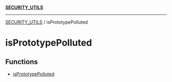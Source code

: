 [**SECURITY_UTILS**](../README.md)

***

[SECURITY_UTILS](../README.md) / isPrototypePolluted

# isPrototypePolluted

## Functions

- [isPrototypePolluted](functions/isPrototypePolluted.md)
